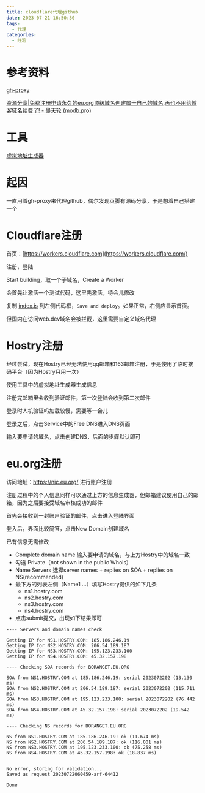 ```yaml
---
title: cloudflare代理github
date: 2023-07-21 16:50:30
tags:
  - 代理
categories:
  - 经验
---
```


# 参考资料

[gh-proxy](https://github.com/hunshcn/gh-proxy)

[资源分享|免费注册申请永久的eu.org顶级域名创建属于自己的域名,再也不用给博客域名续费了! - 墨天轮 (modb.pro)](https://www.modb.pro/db/514042)

# 工具

[虚拟地址生成器](https://www.meiguodizhi.com/cn-address)

# 起因

一直用着gh-proxy来代理github，偶尔发现页脚有源码分享，于是想着自己搭建一个

# Cloudflare注册

首页：[https://workers.cloudflare.com](https://workers.cloudflare.com/)

注册，登陆

Start building，取一个子域名，Create a Worker

会首先让激活一个测试代码，这里先激活，待会儿修改

复制 [index.js](https://cdn.jsdelivr.net/gh/hunshcn/gh-proxy@master/index.js) 到左侧代码框，`Save and deploy`。如果正常，右侧应显示首页。

但国内在访问web.dev域名会被拦截，这里需要自定义域名代理

# Hostry注册

经过尝试，现在Hostry已经无法使用qq邮箱和163邮箱注册，于是使用了临时接码平台（因为Hostry只用一次）

使用工具中的虚拟地址生成器生成信息

注册完邮箱里会收到验证邮件，第一次登陆会收到第二次邮件

登录时人机验证吗加载较慢，需要等一会儿

登录之后，点击Service中的Free DNS进入DNS页面

输入要申请的域名，点击创建DNS，后面的步骤默认即可

# eu.org注册

访问地址：https://nic.eu.org/ 进行账户注册

注册过程中的个人信息同样可以通过上方的信息生成器，但邮箱建议使用自己的邮箱，因为之后要接受域名审核成功的邮件

首先会接收到一封账户验证的邮件，点击进入登陆界面

登入后，界面比较简答，点击New Domain创建域名

已有信息无需修改

- Complete domain name 输入要申请的域名，与上方Hostry中的域名一致
- 勾选 Private（not shown in the public Whois）
- Name Servers 选择server names + replies on SOA + replies on NS(recommended)
- 最下方的列表左侧（Name1 ...）填写Hostry提供的如下几条
  - ns1.hostry.com
  - ns2.hostry.com
  - ns3.hostry.com
  - ns4.hostry.com
- 点击submit提交，出现如下结果即可

```
---- Servers and domain names check

Getting IP for NS1.HOSTRY.COM: 185.186.246.19
Getting IP for NS2.HOSTRY.COM: 206.54.189.187
Getting IP for NS3.HOSTRY.COM: 195.123.233.100
Getting IP for NS4.HOSTRY.COM: 45.32.157.198

---- Checking SOA records for BORANGET.EU.ORG

SOA from NS1.HOSTRY.COM at 185.186.246.19: serial 2023072202 (13.130 ms)
SOA from NS2.HOSTRY.COM at 206.54.189.187: serial 2023072202 (115.711 ms)
SOA from NS3.HOSTRY.COM at 195.123.233.100: serial 2023072202 (76.442 ms)
SOA from NS4.HOSTRY.COM at 45.32.157.198: serial 2023072202 (19.542 ms)

---- Checking NS records for BORANGET.EU.ORG

NS from NS1.HOSTRY.COM at 185.186.246.19: ok (11.674 ms)
NS from NS2.HOSTRY.COM at 206.54.189.187: ok (116.001 ms)
NS from NS3.HOSTRY.COM at 195.123.233.100: ok (75.258 ms)
NS from NS4.HOSTRY.COM at 45.32.157.198: ok (18.837 ms)


No error, storing for validation...
Saved as request 20230722060459-arf-64412

Done
```

